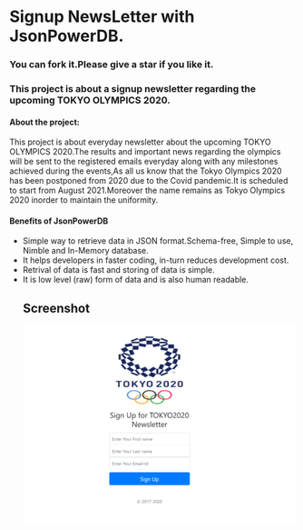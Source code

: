 <h1>Signup NewsLetter with JsonPowerDB.</h1>

<h3>You can fork it.Please give a star if you like it.</h3>


<h3>This project is about a signup newsletter regarding the upcoming TOKYO OLYMPICS 2020.

<h4>About the project:</h4>
<p>This project is about everyday newsletter about the upcoming TOKYO OLYMPICS 2020.The results and important news regarding the olympics will be sent to the registered emails everyday along with any milestones achieved during the events,As all us know that the Tokyo Olympics 2020 has been postponed  from 2020 due to the Covid pandemic.It is scheduled to start from August 2021.Moreover the name remains as Tokyo Olympics 2020 inorder to maintain the uniformity.</p>

<h4>Benefits of JsonPowerDB</h4>
<ul>
<li>Simple way to retrieve data in JSON format.</li.
<li>Schema-free, Simple to use, Nimble and In-Memory database.</li>
<li>It helps developers in faster coding, in-turn reduces development cost.</li>
<li>Retrival of data is fast and storing of data is simple.</li>
<li>It is low level (raw) form of data and is also human readable.</li>
  
  <h2>Screenshot</h2>
  <img src="public_html/Screenshot (190).png"</img>
